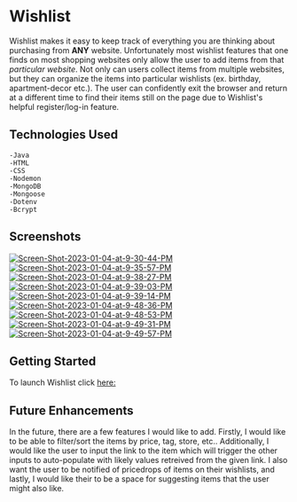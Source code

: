 # Wishlist


Wishlist makes it easy to keep track of everything you are thinking about purchasing from **ANY** website. Unfortunately most wishlist features that one finds on most shopping websites only allow the user to add items from that *particular website*. Not only can users collect items from multiple websites, but they can organize the items into particular wishlists (ex. birthday, apartment-decor etc.). The user can confidently exit the browser and return at a different time to find their items still on the page due to Wishlist's helpful register/log-in feature. 


## Technologies Used 
    -Java
    -HTML
    -CSS
    -Nodemon
    -MongoDB
    -Mongoose
    -Dotenv
    -Bcrypt
    
    
## Screenshots
<a href="https://ibb.co/4VPPCMj"><img src="https://i.ibb.co/TgmmJRH/Screen-Shot-2023-01-04-at-9-30-44-PM.png" alt="Screen-Shot-2023-01-04-at-9-30-44-PM" border="0"></a>
<a href="https://ibb.co/sm6Tgym"><img src="https://i.ibb.co/HFxcKnF/Screen-Shot-2023-01-04-at-9-35-57-PM.png" alt="Screen-Shot-2023-01-04-at-9-35-57-PM" border="0"></a>
<a href="https://ibb.co/XbTRT06"><img src="https://i.ibb.co/s2rYrxc/Screen-Shot-2023-01-04-at-9-38-27-PM.png" alt="Screen-Shot-2023-01-04-at-9-38-27-PM" border="0"></a>
<a href="https://ibb.co/TTrxtvr"><img src="https://i.ibb.co/FWnLzxn/Screen-Shot-2023-01-04-at-9-39-03-PM.png" alt="Screen-Shot-2023-01-04-at-9-39-03-PM" border="0"></a>
<a href="https://ibb.co/JxTKq42"><img src="https://i.ibb.co/B4JtGxj/Screen-Shot-2023-01-04-at-9-39-14-PM.png" alt="Screen-Shot-2023-01-04-at-9-39-14-PM" border="0"></a>
<a href="https://ibb.co/bX7MTqB"><img src="https://i.ibb.co/1Tbt1hq/Screen-Shot-2023-01-04-at-9-48-36-PM.png" alt="Screen-Shot-2023-01-04-at-9-48-36-PM" border="0"></a>
<a href="https://ibb.co/HBkc0Fd"><img src="https://i.ibb.co/xXRnyCH/Screen-Shot-2023-01-04-at-9-48-53-PM.png" alt="Screen-Shot-2023-01-04-at-9-48-53-PM" border="0"></a>
<a href="https://ibb.co/LZXPBZH"><img src="https://i.ibb.co/BC5PvCF/Screen-Shot-2023-01-04-at-9-49-31-PM.png" alt="Screen-Shot-2023-01-04-at-9-49-31-PM" border="0"></a>
<a href="https://ibb.co/jg5XmgP"><img src="https://i.ibb.co/hDMzbDJ/Screen-Shot-2023-01-04-at-9-49-57-PM.png" alt="Screen-Shot-2023-01-04-at-9-49-57-PM" border="0"></a>


## Getting Started
To launch Wishlist click [here:](https://reinys-wish.herokuapp.com/)


## Future Enhancements 
In the future, there are a few features I would like to add. Firstly, I would like to be able to filter/sort the items by price, tag, store, etc.. Additionally, I would like the user to input the link to the item which will trigger the other inputs to auto-populate with likely values retreived from the given link. I also want the user to be notified of pricedrops of items on their wishlists, and lastly, I would like their to be a space for suggesting items that the user might also like. 
